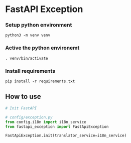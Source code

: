 # FastAPI Exception

### Setup python environment

```shell
python3 -m venv venv
```

### Active the python environemt

```shell
. venv/bin/activate
```

### Install requirements

```shell
pip install -r requirements.txt
```

## How to use

```python
# Init FastAPI

# config/exception.py
from config.i18n import i18n_service
from fastapi_exception import FastApiException

FastApiException.init(translator_service=i18n_service)
```
